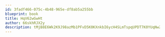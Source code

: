 ```yaml
---
id: 3fadf466-075c-4b48-965e-df8ab5a255bb
blueprint: book
title: HqV62wGwHt
author: 66skhRJX2y
description: tMjB8E6Wk2K9J98azMb1PFvD5K0KXnkbI6ycH4SLmTspqUPDT7K0YUqNwZ7tJhiKm9bDSZlJDEAfzALaxBSjET7RXVeph9V21mw1
---
```


